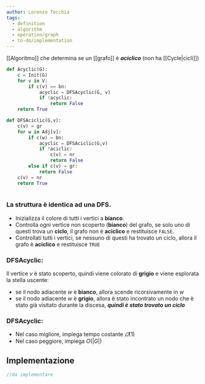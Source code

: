 ```yaml
---
author: Lorenzo Tecchia
tags:
  - definition
  - algorithm
  - operation/graph
  - to-do/implementation
---
```

[[Algoritmo]] che determina se un [[grafo]] è ***aciclico*** (non ha [[Cycle|cicli]])
	
```python
def Acyclic(G):
	c = Init(G)
	for v in V:
		if c(v) == bn:
			acyclic = DFSAcyclic(G, v)
			if !acyclic:
				return False
	return True
```

```python
def DFSAciclic(G,v):
	c(v) = gr
	for w in Adj[v]:
		if c(w) = bn:
			acyclic = DFSAciclic(G,v)
			if !aciclic:
				c(v) = nr
				return False
		else if c(v) = gr:
			return False
	c(v) = nr
	return True				
			
```
### La struttura è identica ad una $\textbf{DFS}$.
- Inizializza il colore di tutti i vertici a **bianco**.  
- Controlla ogni vertice non scoperto (**bianco**) del grafo, se solo uno di questi trova un **ciclo**, il grafo non è **aciclico** e restituisce `FALSE`.
- Controllati tutti i vertici, se nessuno di questi ha trovato un ciclo, allora il grafo è **aciclico** e restituisce `TRUE`
### $\textbf{DFSAcyclic}$:  
Il vertice $v$ è stato scoperto, quindi viene colorato di **grigio** e viene esplorata la stella uscente:
- se il nodo adiacente $w$ è **bianco**, allora scende ricorsivamente in $w$  
- se il nodo adiacente $w$ è **grigio**, allora è stato incontrato un nodo che è stato già visitato durante la discesa, ***quindi è stato trovato un ciclo***
### $\textbf{DFSAcyclic}$:
- Nel caso migliore, impiega tempo costante $\varOmega(1)$ 
- Nel caso peggiore, impiega $O(|G|)$

## Implementazione
```C
//da implementare
```